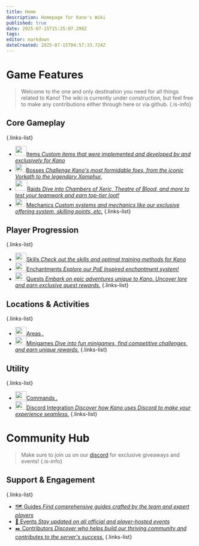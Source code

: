 ```yaml
---
title: Home
description: Homepage for Kano's Wiki
published: true
date: 2025-07-15T15:25:07.298Z
tags: 
editor: markdown
dateCreated: 2025-07-15T04:57:33.724Z
---
```


# Game Features
> Welcome to the one and only destination you need for all things related to Kano! The wiki is currently under construction, but feel free to make any contributions either through here or via github. 
{.is-info}
## Core Gameplay

{.links-list}
- [<img class="items" src="https://oldschool.runescape.wiki/images/Inventory.png?d4795" width="30" height="27">Items *Custom items that were implemented and developed by and exclusively for Kano*](/items/index)
- [<img class="bosses" src="https://oldschool.runescape.wiki/images/Vorki.png?03aa0" width="29" height="23">Bosses *Challenge Kano's most formidable foes, from the iconic Vorkath to the legendary Xamphur.*](/bosses/index)
- [<img class="raids" src="https://oldschool.runescape.wiki/images/Olmlet.png?d8722" width="32" height="30">Raids *Dive into Chambers of Xeric, Theatre of Blood, and more to test your teamwork and earn top-tier loot!*](/bosses/index)
- [<img class="mechanics" src="https://oldschool.runescape.wiki/images/Stats_icon.png?1b467" width="30" height="23">Mechanics *Custom systems and mechanics like our exclusive offering system, skilling points, etc.*](/custom/index)
{.links-list}

## Player Progression

{.links-list}
- [<img class="skills" src="https://oldschool.runescape.wiki/images/Stats_icon.png?1b467" width="30" height="23">Skills *Check out the skills and optimal training methods for Kano*](/skilling/index)
- [<img class="enchantments" src="https://oldschool.runescape.wiki/images/Stats_icon.png?1b467" width="30" height="23">Enchantments *Explore our PoE Inspired enchantment system!*](/custom/index)
- [<img class="quests" src="https://oldschool.runescape.wiki/images/Stats_icon.png?1b467" width="30" height="23">Quests *Embark on epic adventures unique to Kano. Uncover lore and earn exclusive quest rewards.*](/quests/index)
{.links-list}

## Locations & Activities

{.links-list}
- [<img class="areas" src="https://oldschool.runescape.wiki/images/Stats_icon.png?1b467" width="30" height="23">Areas *.*](/areas/index)
- [<img class="minigames" src="https://oldschool.runescape.wiki/images/Stats_icon.png?1b467" width="30" height="23">Minigames *Dive into fun minigames, find competitive challenges, and earn unique rewards.*](/minigames/index)
{.links-list}

## Utility

{.links-list}
- [<img class="commands" src="https://oldschool.runescape.wiki/images/Stats_icon.png?1b467" width="30" height="23">Commands *.*](/commands/index)
- [<img class="discord" src="https://oldschool.runescape.wiki/images/Stats_icon.png?1b467" width="30" height="23">Discord Integration *Discover how Kano uses Discord to make your experience seamless.*](/discord/index)
{.links-list}

# Community Hub

> Make sure to join us on our <a href="https://discord.gg/uJvFgVPNsh">discord</a> for exclusive giveaways and events!
{.is-info}

## Support & Engagement
{.links-list}
- [🗺️ Guides *Find comprehensive guides crafted by the team and expert players*](/guides/index)
- [🎉 Events *Stay updated on all official and player-hosted events*](/events/index)
- [✒️ Contributors *Discover who helps build our thriving community and contributes to the server's success.*](/contributors/index)
{.links-list}
